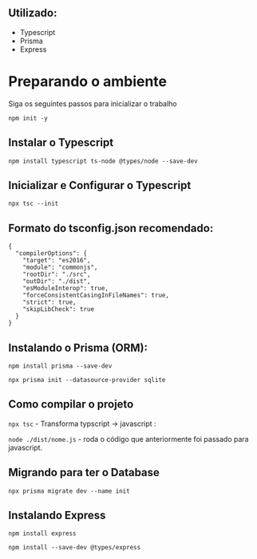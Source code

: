 ## Utilizado:

- Typescript
- Prisma
- Express

# Preparando o ambiente

Siga os seguintes passos para inicializar o trabalho

```npm init -y```

## Instalar o Typescript

```npm install typescript ts-node @types/node --save-dev```

## Inicializar e Configurar o Typescript

```npx tsc --init```

## Formato do tsconfig.json recomendado:

```{
{
  "compilerOptions": {
    "target": "es2016",
    "module": "commonjs",
    "rootDir": "./src",
    "outDir": "./dist",
    "esModuleInterop": true,
    "forceConsistentCasingInFileNames": true,
    "strict": true,
    "skipLibCheck": true
  }
}
```

## Instalando o Prisma (ORM):

```npm install prisma --save-dev```

```npx prisma init --datasource-provider sqlite```

## Como compilar o projeto

```npx tsc``` - Transforma typscript -> javascript :

```node ./dist/nome.js``` - roda o código que anteriormente foi passado para javascript.

## Migrando para ter o Database

```npx prisma migrate dev --name init```

## Instalando Express

```npm install express```

```npm install --save-dev @types/express```
